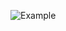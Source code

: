 ![Example](https://cdn.vox-cdn.com/thumbor/8tLchaDMIEDNzUD3mYQ7v1ZQL84=/0x0:2012x1341/920x613/filters:focal(0x0:2012x1341):format(webp)/cdn.vox-cdn.com/uploads/chorus_image/image/47070706/google2.0.0.jpg)
